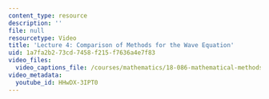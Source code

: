 ```yaml
---
content_type: resource
description: ''
file: null
resourcetype: Video
title: 'Lecture 4: Comparison of Methods for the Wave Equation'
uid: 1a7fa2b2-73cd-7458-f215-f7636a4e7f83
video_files:
  video_captions_file: /courses/mathematics/18-086-mathematical-methods-for-engineers-ii-spring-2006/video-lectures/lecture-4-comparison-of-methods-for-the-wave-equation/HHwDX-3IPT0.vtt
video_metadata:
  youtube_id: HHwDX-3IPT0
---
```

